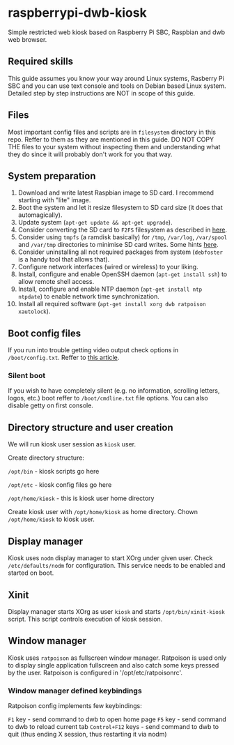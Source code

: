 # raspberrypi-dwb-kiosk
Simple restricted web kiosk based on Raspberry Pi SBC, Raspbian and dwb web browser.

## Required skills

This guide assumes you know your way around Linux systems, Rasberry Pi SBC and you can use text console and tools on Debian based Linux system. Detailed step by step instructions are NOT in scope of this guide.

## Files

Most important config files and scripts are in `filesystem` directory in this repo. Reffer to them as they are mentioned in this guide. DO NOT COPY THE files to your system without inspecting them and understanding what they do since it will probably don't work for you that way.

## System preparation

1. Download and write latest Raspbian image to SD card. I recommend starting with "lite" image.
2. Boot the system and let it resize filesystem to SD card size (it does that automagically).
3. Update system (`apt-get update && apt-get upgrade`).
4. Consider converting the SD card to `F2FS` filesystem as described in [here](https://movr0.com/2016/08/19/convert-raspberry-pi-123-to-f2fs/).
5. Consider using `tmpfs` (a ramdisk basically) for `/tmp`, `/var/log`, `/var/spool` and `/var/tmp` directories to minimise SD card writes. Some hints [here](https://www.domoticz.com/wiki/Setting_up_a_RAM_drive_on_Raspberry_Pi).
6. Consider uninstalling all not required packages from system (`debfoster` is a handy tool that allows that).
7. Configure network interfaces (wired or wireless) to your liking.
8. Install, configure and enable OpenSSH daemon (`apt-get install ssh`) to allow remote shell access.
9. Install, configure and enable NTP daemon (`apt-get install ntp ntpdate`) to enable network time synchronization.
10. Install all required software (`apt-get install xorg dwb ratpoison xautolock`).

## Boot config files

If you run into trouble getting video output check options in `/boot/config.txt`. Reffer to [this article](http://elinux.org/RPiconfig).

### Silent boot

If you wish to have completely silent (e.g. no information, scrolling letters, logos, etc.) boot reffer to `/boot/cmdline.txt` file options. You can also disable getty on first console.

## Directory structure and user creation

We will run kiosk user session as `kiosk` user.

Create directory structure:

`/opt/bin` - kiosk scripts go here

`/opt/etc` - kiosk config files go here

`/opt/home/kiosk` - this is kiosk user home directory

Create kiosk user with `/opt/home/kiosk` as home directory. Chown `/opt/home/kiosk` to kiosk user.

## Display manager

Kiosk uses `nodm` display manager to start XOrg under given user. Check `/etc/defaults/nodm` for configuration. This service needs to be enabled and started on boot.

## Xinit

Display manager starts XOrg as user `kiosk` and starts `/opt/bin/xinit-kiosk` script. This script controls execution of kiosk session.

## Window manager

Kiosk uses `ratpoison` as fullscreen window manager. Ratpoison is used only to display single application fullscreen and also catch some keys pressed by the user. Ratpoison is configured in '/opt/etc/ratpoisonrc'.

### Window manager defined keybindings

Ratpoison config implements few keybindings:

`F1` key - send command to dwb to open home page
`F5` key - send command to dwb to reload current tab
`Control+F12` keys - send command to dwb to quit (thus ending X session, thus restarting it via nodm)






